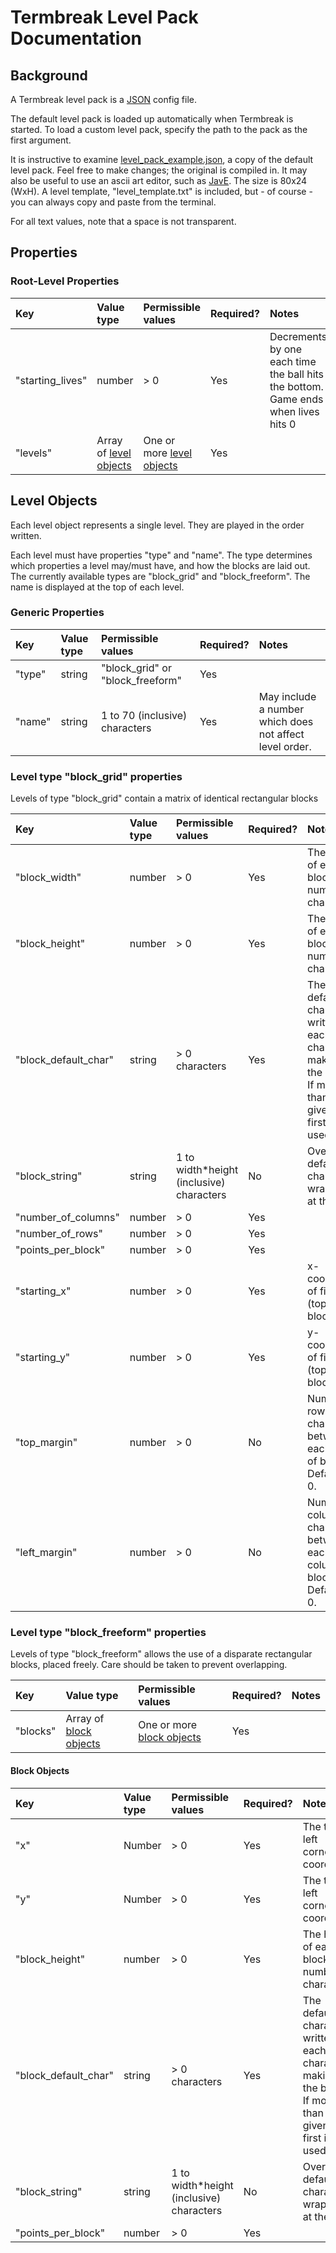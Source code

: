Termbreak Level Pack Documentation
==================================

Background
----------

A Termbreak level pack is a [JSON](http://en.wikipedia.org/wiki/JSON) config file.

The default level pack is loaded up automatically when Termbreak is started. To load a custom level pack, specify the path to the pack as the first argument.

It is instructive to examine [level_pack_example.json](https://github.com/ElliotLockerman/termbreak/blob/master/level_pack_example.json), a copy of the default level pack. Feel free to make changes; the original is compiled in. It may also be useful to use an ascii art editor, such as [JavE](http://www.jave.de/). The size is 80x24 (WxH). A level template, "level_template.txt" is included, but - of course - you can always copy and paste from the terminal. 

For all text values, note that a space is not transparent. 

Properties
----------

### Root-Level Properties

|Key|Value type|Permissible values|Required?|Notes|
|:--|:---------|:-----------------|:--------|:----|
|"starting\_lives"|number|\> 0|Yes|Decrements by one each time the ball hits the bottom. Game ends when lives hits 0|
|"levels"|Array of [level objects](#level_objects)|One or more [level objects](#level_objects)|Yes||

Level Objects
-------------

Each level object represents a single level. They are played in the order written.

Each level must have properties "type" and "name". The type determines which properties a level may/must have, and how the blocks are laid out. The currently available types are "block\_grid" and "block\_freeform". The name is displayed at the top of each level.

### Generic Properties

|Key|Value type|Permissible values|Required?|Notes|
|:--|:---------|:-----------------|:--------|:----|
|"type"|string|"block\_grid" or "block\_freeform"|Yes||
|"name"|string|1 to 70 (inclusive) characters|Yes|May include a number which does not affect level order.|

### Level type "block\_grid" properties

Levels of type "block\_grid" contain a matrix of identical rectangular blocks

|Key|Value type|Permissible values|Required?|Notes|
|:--|:---------|:-----------------|:--------|:----|
|"block\_width"|number|\> 0|Yes|The width of each block, in number of characters|
|"block\_height"|number|\> 0|Yes|The height of each block, in number of characters|
|"block\_default\_char"|string|\> 0 characters|Yes|The default character written to each character making up the block. If more than one is given, the first is used|
|"block\_string"|string|1 to width\*height (inclusive) characters|No|Overwrites default characters, wrapping at the end|
|"number\_of\_columns"|number|\> 0|Yes||
|"number\_of\_rows"|number|\> 0|Yes||
|"points\_per\_block"|number|\> 0|Yes||
|"starting\_x"|number|\> 0|Yes|x-coordinate of first (top-left) block|
|"starting\_y"|number|\> 0|Yes|y-coordinate of first (top-left) block|
|"top\_margin"|number|\> 0|No|Number of rows of characters between each row of blocks. Default is 0.|
|"left\_margin"|number|\> 0|No|Number of columns of characters between each column of blocks. Default is 0.|

### Level type "block\_freeform" properties

Levels of type "block\_freeform" allows the use of a disparate rectangular blocks, placed freely. Care should be taken to prevent overlapping. 

|Key|Value type|Permissible values|Required?|Notes|
|:--|:---------|:-----------------|:--------|:----|
|"blocks"|Array of [block objects](#block_objects)|One or more [block objects](#block_objects)|Yes||

#### Block Objects
|Key|Value type|Permissible values|Required?|Notes|
|:--|:---------|:-----------------|:--------|:----|
|"x"|Number|\> 0|Yes|The top-left corner's x coordinate|
|"y"|Number|\> 0|Yes|The top-left corner's y coordinate|
|"block\_height"|number|\> 0|Yes|The height of each block, in number of characters|
|"block\_default\_char"|string|\> 0 characters|Yes|The default character written to each character making up the block. If more than one is given, the first is used|
|"block\_string"|string|1 to width\*height (inclusive) characters|No|Overwrites default characters, wrapping at the end|
|"points\_per\_block"|number|\> 0|Yes||
